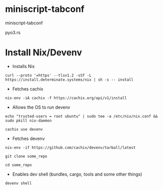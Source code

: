 # miniscript-tabconf
miniscript-tabconf

pyo3.rs

# Install Nix/Devenv

- Installs Nix
  
```
curl --proto '=https' --tlsv1.2 -sSf -L https://install.determinate.systems/nix | sh -s -- install
```

- Fetches cachix
  
```
nix-env -iA cachix -f https://cachix.org/api/v1/install
```

- Allows the OS to run devenv

```
echo "trusted-users = root ubuntu" | sudo tee -a /etc/nix/nix.conf && sudo pkill nix-daemon
```

  
```
cachix use devenv
```

- Fetches devenv

```
nix-env -if https://github.com/cachix/devenv/tarball/latest
```

  

```
git clone some_repo
```

```
cd some_repo
```

- Enables dev shell (bundles, cargo, tools and some other things)
  
```
devenv shell
```
